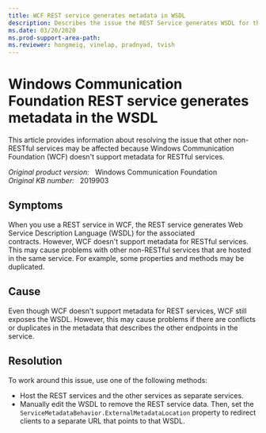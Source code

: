 ```yaml
---
title: WCF REST service generates metadata in WSDL
description: Describes the issue the REST Service generates WSDL for the associated contracts when you use a REST Service in WCF. Provides a resolution.
ms.date: 03/20/2020
ms.prod-support-area-path:
ms.reviewer: hongmeig, vinelap, pradnyad, tvish
---
```

# Windows Communication Foundation REST service generates metadata in the WSDL

This article provides information about resolving the issue that other non-RESTful services may be affected because Windows Communication Foundation (WCF) doesn't support metadata for RESTful services.

_Original product version:_ &nbsp;  Windows Communication Foundation  
_Original KB number:_ &nbsp; 2019903

## Symptoms

When you use a REST service in WCF, the REST service generates Web Service Description Language (WSDL) for the associated contracts. However, WCF doesn't support metadata for RESTful services. This may cause problems with other non-RESTful services that are hosted in the same service. For example, some properties and methods may be duplicated.

## Cause

Even though WCF doesn't support metadata for REST services, WCF still exposes the WSDL. However, this may cause problems if there are conflicts or duplicates in the metadata that describes the other endpoints in the service.

## Resolution

To work around this issue, use one of the following methods:

- Host the REST services and the other services as separate services.
- Manually edit the WSDL to remove the REST service data. Then, set the `ServiceMetadataBehavior.ExternalMetadataLocation` property to redirect clients to a separate URL that points to that WSDL.
